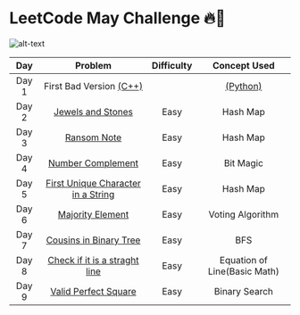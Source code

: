 # LeetCode May Challenge :fire:🧠
![alt-text](https://assets.leetcode.com/static_assets/public/images/LeetCode_Sharing.png "Leetcode May Challenge")


|Day | Problem | Difficulty|Concept Used
|:---:|:------:|:---------:|:---:| 
|Day 1|First Bad Version [(C++)](https://github.com/atjustbeinghumaid/coding-problems/blob/master/Leetcode%20May%20Challenge/Day%201:%20First%20Bad%20Version%20(C%2B%2B))||[(Python)](https://github.com/atjustbeinghumaid/coding-problems/blob/master/Leetcode%20May%20Challenge/Day%201:%20First%20Bad%20Version%20(Python))|Easy|Binary Search|
|Day 2|[Jewels and Stones](https://github.com/atjustbeinghumaid/coding-problems/blob/master/Leetcode%20May%20Challenge/Day%202:%20Jewels%20and%20Stones)| Easy|Hash Map|
|Day 3|[Ransom Note](https://github.com/atjustbeinghumaid/coding-problems/blob/master/Leetcode%20May%20Challenge/Day%203:%20Ransom%20Note)| Easy|Hash Map|
|Day 4|[Number Complement](https://github.com/atjustbeinghumaid/coding-problems/blob/master/Leetcode%20May%20Challenge/Day%204:%20Number%20Complement)|Easy|Bit Magic|
|Day 5|[First Unique Character in a String](https://github.com/atjustbeinghumaid/coding-problems/blob/master/Leetcode%20May%20Challenge/Day%205:%20First%20Unique%20Character%20in%20a%20String)|Easy|Hash Map|
|Day 6| [Majority Element](https://github.com/atjustbeinghumaid/coding-problems/blob/master/Leetcode%20May%20Challenge/Day%206:%20Majority%20Element)|Easy|Voting Algorithm|
|Day 7|[Cousins in Binary Tree](https://github.com/atjustbeinghumaid/coding-problems/blob/master/Leetcode%20May%20Challenge/Day%207:%20Cousins%20in%20Binary%20Tree)|Easy|BFS|
|Day 8|[Check if it is a straght line](https://github.com/atjustbeinghumaid/coding-problems/blob/master/Leetcode%20May%20Challenge/Day%208:%20Check%20if%20it%20is%20straight%20line)|Easy|Equation of Line(Basic Math)|
|Day 9| [Valid Perfect Square](https://github.com/atjustbeinghumaid/coding-problems/blob/master/Leetcode%20May%20Challenge/Day%209:%20Valid%20Perfect%20Square)|Easy|Binary Search|
